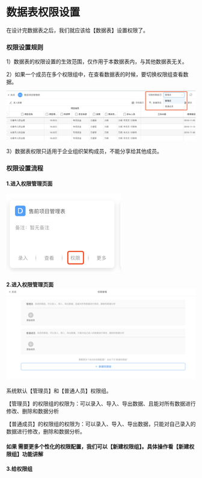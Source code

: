 # 数据表权限设置

在设计完数据表之后，我们就应该给【数据表】设置权限了。

### 权限设置规则

1）数据表的权限设置的生效范围，仅作用于本数据表内，与其他数据表无关。

2）如果一个成员在多个权限组中，在查看数据表的时候，要切换权限组查看数据。

 ![](/assets/import112301.png)

3）数据表权限只适用于企业组织架构成员，不能分享给其他成员。



### 权限设置流程

#### 1.进入权限管理页面

![](/assets/import112208.png)

#### 2.进入权限管理页面![](/assets/import112209.png)

系统默认【管理员】和【普通人员】权限组。

【管理员】的权限组的权限为：可以录入、导入、导出数据、且能对所有数据进行修改、删除和数据分析

【普通成员】的权限组的权限为：可以录入、导入、导出数据，只能对自己录入的数据进行修改，删除和数据分析。

#### 如果 需要更多个性化的权限配置，我们可以【新建权限组】。具体操作看【新建权限组】功能讲解



#### 3.给权限组

## 





